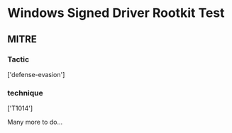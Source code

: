 # Windows Signed Driver Rootkit Test

## MITRE

### Tactic
['defense-evasion']

### technique
['T1014']

Many more to do...
